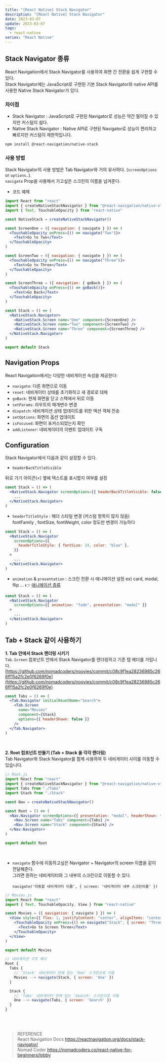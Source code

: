 ```yaml
---
title: "[React Native] Stack Navigator"
description: "[React Native] Stack Navigator"
date: 2023-03-07
update: 2023-03-07
tags:
  - react-native
series: "React Native"
---
```


## Stack Navigator 종류

React Navigation에서 Stack Navigator를 사용하여 화면 간 전환을 쉽게 구현할 수 있다.<Br/> Stack Navigator에는 JavaScript로 구현된 기본 Stack Navigator와 native API를 사용한 Native Stack Navigator가 있다.

### 차이점

- Stack Navigator : JavaScript로 구현된 Navigator로 성능은 약간 떨어질 수 있지만 커스텀이 쉽다.
- Native Stack Navigator : Native API로 구현된 Navigator로 성능이 편리하고 빠르지만 커스텀이 제한적입니다.

```bash
npm install @react-navigation/native-stack
```

### 사용 방법

Stack Navigator의 사용 방법은 Tab Navigator와 거의 유사하다. (`screenOptions` or `options`..). <br/>`navigate` Prop을 사용해서 가고싶은 스크린의 이름을 넘겨준다.

- 코드 예제

```jsx
import React from "react"
import { createNativeStackNavigator } from "@react-navigation/native-stack"
import { Text, TouchableOpacity } from "react-native"

const NativeStack = createNativeStackNavigator()

const ScreenOne = ({ navigation: { navigate } }) => (
  <TouchableOpacity onPress={() => navigate("Two")}>
    <Text>Go to Two</Text>
  </TouchableOpacity>
)

const ScreenTwo = ({ navigation: { navigate } }) => (
  <TouchableOpacity onPress={() => navigate("Three")}>
    <Text>Go to Three</Text>
  </TouchableOpacity>
)

const ScreenThree = ({ navigation: { goBack } }) => (
  <TouchableOpacity onPress={() => goBack()}>
    <Text>Go Back</Text>
  </TouchableOpacity>
)

const Stack = () => (
  <NativeStack.Navigator>
    <NativeStack.Screen name="One" component={ScreenOne} />
    <NativeStack.Screen name="Two" component={ScreenTwo} />
    <NativeStack.Screen name="Three" component={ScreenThree} />
  </NativeStack.Navigator>
)

export default Stack
```

## Navigation Props

React Navigation에서는 다양한 네비게이션 속성을 제공한다:

- `navigate`: 다른 화면으로 이동
- `reset`: 네비게이터 상태를 초기화하고 새 경로로 대체
- `goBack`: 현재 화면을 닫고 스택에서 뒤로 이동
- `setParams`: 라우트의 매개변수 변경
- `dispatch`: 네비게이션 상태 업데이트를 위한 액션 객체 전송
- `setOptions`: 화면의 옵션 업데이트
- `isFocused`: 화면이 포커스되었는지 확인
- `addListener`: 네비게이터의 이벤트 업데이트 구독

## Configuration

Stack Navigator에서 다음과 같이 설정할 수 있다.

- `headerBackTitleVisible`

뒤로 가기 아이콘(<) 옆에 텍스트를 표시할지 여부를 설정

```jsx
const Stack = () => (
  <NativeStack.Navigator screenOptions={{ headerBackTitleVisible: false }}>
    ...
  </NativeStack.Navigator>
)
```

- `headerTitleStyle` : 헤더 스타일 변경 (커스텀 항목이 많지 않음) <br/> fontFamily , fontSize, fontWeight, color 정도만 변경이 가능하다

```jsx
const Stack = () => (
  <NativeStack.Navigator
    screenOptions={{
      headerTitleStyle: { fontSize: 24, color: "blue" },
    }}
  >
    ...
  </NativeStack.Navigator>
)
```

- `animation` & `presentation` : 스크린 전환 시 애니메이션 설정 ex) card, modal, flip … 👉 [애니메이션 종류 ](https://reactnavigation.org/docs/native-stack-navigator#animation)

```jsx
const Stack = () => (
  <NativeStack.Navigator
    screenOptions={{ animation: "fade", presentation: "modal" }}
  >
    ...
  </NativeStack.Navigator>
)
```

## Tab + Stack 같이 사용하기

**1. Tab 안에서 Stack 렌더링 시키기**
<br/> `Tab.Screen` 컴포넌트 안에서 Stack Navigator를 렌더링하고 기존 탭 헤더를 가립니다.<br/>[https://github.com/nomadcoders/noovies/commit/c08c9f1ea28236985c266ff15a2fc2e0f6269f0e](https://github.com/nomadcoders/noovies/commit/c08c9f1ea28236985c266ff15a2fc2e0f6269f0e)

```jsx
const Tabs = () => (
  <Tab.Navigator initialRountName="Search">
    <Tab.Screen
      name="Movies"
      component={Stack}
      options={{ headerShown: false }}
    />
  </Tab.Navigator>
)
```

<br/>

**2. Root 컴포넌트 만들기 (Tab + Stack 을 각각 렌더링)**
<br/>Tab Navigator와 Stack Navigator를 함께 사용하여 두 네비게이터 사이를 이동할 수 있습니다.

```jsx
// Root.js
import React from "react"
import { createNativeStackNavigator } from "@react-navigation/native-stack"
import Tabs from "./Tabs"
import Stack from "./Stack"

const Nav = createNativeStackNavigator()

const Root = () => (
  <Nav.Navigator screenOptions={{ presentation: "modal", headerShown: false }}>
    <Nav.Screen name="Tabs" component={Tabs} />
    <Nav.Screen name="Stack" component={Stack} />
  </Nav.Navigator>
)

export default Root
```

<br/>

- `navigate` 함수에 이동하고싶은 Navigator + Navigator의 screen 이름을 같이 전달해준다. <br/>그러면 원하는 네비게이터와 그 내부의 스크린으로 이동할 수 있다.<br/><br/>`navigate('이동할 네비게이터 이름', { screen: '네비게이터 내부 스크린이름' })`

```jsx
// Movies.js
import React from "react"
import { Text, TouchableOpacity, View } from "react-native"

const Movies = ({ navigation: { navigate } }) => (
  <View style={{ flex: 1, justifyContent: "center", alignItems: "center" }}>
    <TouchableOpacity onPress={() => navigate("Stack", { screen: "Three" })}>
      <Text>Go to Screen Three</Text>
    </TouchableOpacity>
  </View>
)

export default Movies
```

```jsx
// 네비게이션 구조 예시
Root {
  Tabs {
    // 'Stack' 네비게이터 안에 있는 'One' 스크린으로 이동
    Movies --> navigate(Stack, { screen: 'One' })
  }

  Stack {
    // 'Tabs' 네비게이터 안에 있는 'Search' 스크린으로 이동
    One --> navigate(Tabs, { screen: 'Search' })
  }
}
```

<br/>
<br/>

> REFERENCE <br/>
> React Navigation Docs https://reactnavigation.org/docs/stack-navigator/ <br/> Nomad Coder https://nomadcoders.co/react-native-for-beginners/lobby
